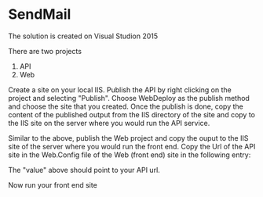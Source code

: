 # SendMail
The solution is created on Visual Studion 2015

There are two projects
1. API
2. Web

Create a site on your local IIS.
Publish the API by right clicking on the project and selecting "Publish". Choose WebDeploy as the publish method and choose the site that you
created.
Once the publish is done, copy the content of the published output from the IIS directory of the site and copy to the IIS site on the server
where you would run the API service.

Similar to the above, publish the Web project and copy the ouput to the IIS site of the server where you would run the front end.
Copy the Url of the API site in the Web.Config file of the Web (front end) site in the following entry:
   <add key="APIUrl" value="http://localhost:8085/" />

The "value" above should point to your API url.

Now run your front end site
